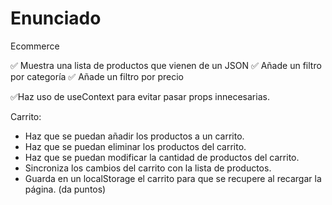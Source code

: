 # Enunciado

Ecommerce

✅ Muestra una lista de productos que vienen de un JSON
✅ Añade un filtro por categoría
✅  Añade un filtro por precio

✅Haz uso de useContext para evitar pasar props innecesarias.

Carrito:

- Haz que se puedan añadir los productos a un carrito.
- Haz que se puedan eliminar los productos del carrito.
- Haz que se puedan modificar la cantidad de productos del carrito.
- Sincroniza los cambios del carrito con la lista de productos.
- Guarda en un localStorage el carrito para que se recupere al recargar la página. (da puntos)